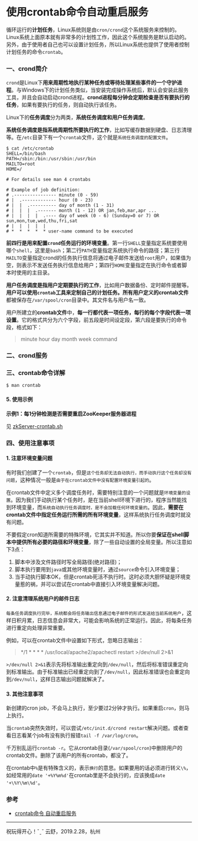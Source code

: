 

使用crontab命令自动重启服务
=================
循环运行的**计划任务**，Linux系统则是由`cron/crond`这个系统服务来控制的。Linux系统上面原本就有非常多的计划性工作，因此这个系统服务是默认启动的。另外，由于使用者自己也可以设置计划任务，所以Linux系统也提供了使用者控制计划任务的命令`crontab`。


### 一、crond简介
`crond`是Linux下**用来周期性地执行某种任务或等待处理某些事件的一个守护进程**。与Windows下的计划任务类似，当安装完成操作系统后，默认会安装此服务工具，并且会自动启动crond进程。**crond进程每分钟会定期检查是否有要执行的任务**，如果有要执行的任务，则自动执行该任务。

Linux下的**任务调度**分为两类，**系统任务调度和用户任务调度**。

**系统任务调度是指系统周期性所要执行的工作**，比如写缓存数据到硬盘、日志清理等。在`/etc`目录下有一个`crontab`文件，这个就是`系统任务调度的配置文件`。

```shell
$ cat /etc/crontab
SHELL=/bin/bash
PATH=/sbin:/bin:/usr/sbin:/usr/bin
MAILTO=root
HOME=/

# For details see man 4 crontabs

# Example of job definition:
# .---------------- minute (0 - 59)
# |  .------------- hour (0 - 23)
# |  |  .---------- day of month (1 - 31)
# |  |  |  .------- month (1 - 12) OR jan,feb,mar,apr ...
# |  |  |  |  .---- day of week (0 - 6) (Sunday=0 or 7) OR sun,mon,tue,wed,thu,fri,sat
# |  |  |  |  |
# *  *  *  *  * user-name command to be executed
```
**前四行是用来配置`crond`任务运行的环境变量**。第一行`SHELL`变量指定系统要使用哪个`shell`，这里是`bash`；第二行`PATH`变量指定系统执行命令的路径；第三行`MAILTO`变量指定crond的任务执行信息将通过电子邮件发送给`root`用户，如果值为空，则表示不发送任务执行信息给用户；第四行`HOME`变量指定在执行命令或者脚本时使用的主目录。

**用户任务调度是指用户定期要执行的工作**，比如用户数据备份、定时邮件提醒等。**用户可以使用`crontab`工具来定制自己的计划任务。**所有用户定义的**crontab文件**都被保存在`/var/spool/cron`目录中。其文件名与用户名一致。

用户所建立的**crontab文件**中，**每一行都代表一项任务，每行的每个字段代表一项设置**。它的格式共分为六个字段，前五段是时间设定段，第六段是要执行的命令段，格式如下：
> minute   hour   day   month   week   command


### 二、crond服务


### 三、crontab命令详解
```shell
$ man crontab
```

#### 5. 使用示例
**示例1：每1分钟检测是否需要重启ZooKeeper服务器进程**

见 [zkServer-crontab.sh](../zookeeper/zkServer-crontab.sh)


### 四、使用注意事项
#### 1. 注意环境变量问题
有时我们创建了一个`crontab`，但是`这个任务却无法自动执行，而手动执行这个任务却没有问题`，这种情况一般是`由于在crontab文件中没有配置环境变量引起的`。

在crontab文件中定义多个调度任务时，需要特别注意的一个问题就是`环境变量的设置`。因为我们手动执行某个任务时，是在当前shell环境下进行的，程序当然能找到环境变量，而`系统自动执行任务调度时，是不会加载任何环境变量的`。因此，**需要在crontab文件中指定任务运行所需的所有环境变量**，这样系统执行任务调度时就没有问题。

不要假定cron知道所需要的特殊环境，它其实并不知道。所以你要**保证在shell脚本中提供所有必要的路径和环境变量**，除了一些自动设置的全局变量。所以注意如下3点：
1. 脚本中涉及文件路径时写全局路径(绝对路径)；
2. 脚本执行要用到`java`或其他环境变量时，通过`source`命令引入环境变量；
3. 当手动执行脚本OK，但是crontab死活不执行时。这时必须大胆怀疑是环境变量惹的祸，并可以尝试在crontab中直接引入环境变量解决问题。

#### 2. 注意清理系统用户的邮件日志
`每条任务调度执行完毕，系统都会将任务输出信息通过电子邮件的形式发送给当前系统用户`，这样日积月累，日志信息会非常大，可能会影响系统的正常运行。因此，将每条任务进行重定向处理非常重要。

例如，可以在crontab文件中设置如下形式，忽略日志输出：
> */1 * * * * /usr/local/apache2/apachectl restart >/dev/null 2>&1

`>/dev/null 2>&1`表示先将标准输出重定向到`/dev/null`，然后将标准错误重定向到标准输出。由于标准输出已经重定向到了`/dev/null`，因此标准错误也会重定向到`/dev/null`，这样日志输出问题就解决了。

#### 3. 其他注意事项
新创建的cron job，不会马上执行，至少要过2分钟才执行。如果重启`cron`，则马上执行。

当`crontab`突然失效时，可以尝试`/etc/init.d/crond restart`解决问题。或者查看日志看某个job有没有执行报错`tail -f /var/log/cron`。

千万别乱运行`crontab -r`。它从crontab目录(`/var/spool/cron`)中删除用户的crontab文件。删除了该用户的所有crontab，都没了。

在crontab中`%`是有特殊含义的，表示`换行`的意思。如果要用的话必须进行转义`\%`，如经常用的`date '+%Y%m%d'`在crontab里是不会执行的，应该换成`date '+\%Y\%m\%d'`。


### 参考
* [crontab命令 自动重启服务](https://blog.csdn.net/killmice/article/details/52852974)


------
祝玩得开心！ˇˍˇ
云舒，2019.2.28，杭州

